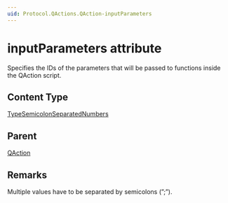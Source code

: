 ```yaml
---
uid: Protocol.QActions.QAction-inputParameters
---
```


# inputParameters attribute

Specifies the IDs of the parameters that will be passed to functions inside the QAction script.

## Content Type

[TypeSemicolonSeparatedNumbers](xref:Protocol-TypeSemicolonSeparatedNumbers)

## Parent

[QAction](xref:Protocol.QActions.QAction)

## Remarks

Multiple values have to be separated by semicolons (”;”).
